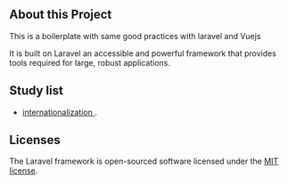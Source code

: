 ## About this Project

This is a boilerplate with same good practices with laravel and Vuejs

It is built on Laravel an accessible and powerful framework that provides tools required for large, robust applications.



## Study list

- [internationalization ](https://codinary.dev/article/how-to-make-translations-for-your-laravel-and-vuejs-application).


## Licenses

The Laravel framework is open-sourced software licensed under the [MIT license](https://opensource.org/licenses/MIT).
